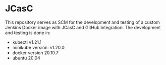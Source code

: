 # JCasC

This repository serves as SCM for the development and testing of a custom Jenkins Docker image with JCasC and GitHub integration. 
The development and testing is done in:
* kubectl v1.21.1
* minikube version: v1.20.0
* docker version 20.10.7
* ubuntu 20.04
